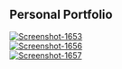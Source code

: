 ## Personal Portfolio

<a href="https://ibb.co/NpWh0x0" target="_blank"><img src="https://i.ibb.co/mthsnJn/Screenshot-1653.png" alt="Screenshot-1653" border="0"></a><br />
<a href="https://ibb.co/dm2hD0t" target="_blank"><img src="https://i.ibb.co/1zqSTfM/Screenshot-1656.png" alt="Screenshot-1656" border="0" ></a><br />
<a href="https://ibb.co/yBZv8ds" target="_blank"><img src="https://i.ibb.co/YT1ntPj/Screenshot-1657.png" alt="Screenshot-1657" border="0" ></a>

